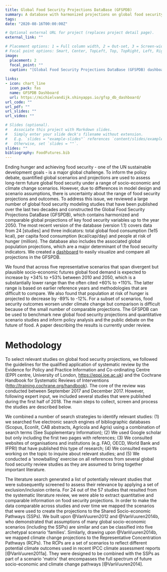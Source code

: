 ```yaml
---
title: Global Food Security Projections DataBase (GFSPDB)
summary: A database with harmonized projections on global food security indicators (global food consumption, per capita calorie consumption and people at risk of hunger) up to 2050.
tags: 
date: "2020-08-16T00:00:00Z"

# Optional external URL for project (replaces project detail page).
external_link: ""

# Placement options: 1 = Full column width, 2 = Out-set, 3 = Screen-width
# Focal point options: Smart, Center, TopLeft, Top, TopRight, Left, Right, BottomLeft, Bottom, BottomRight
image:
  placement: 2
  focal_point: ""
  caption: "[Global Food Security Projections DataBase (GFSPDB) dashboard](https://michielvandijk.shinyapps.io/gfsp_db_dashboard/)"
  
links:
- icon: chart_line
  icon_pack: fas
  name: GFSPDB Dashboard
  url: https://michielvandijk.shinyapps.io/gfsp_db_dashboard/
url_code: ""
url_pdf: ""
url_slides: ""
url_video: ""

# Slides (optional).
#   Associate this project with Markdown slides.
#   Simply enter your slide deck's filename without extension.
#   E.g. `slides = "example-slides"` references `content/slides/example-slides.md`.
#   Otherwise, set `slides = ""`.
slides: ""
bibliography: FoodFutures.bib
---
```


Ending hunger and achieving food security - one of the UN sustainable development goals - is a major global challenge. To inform the policy debate, quantified global scenarios and projections are used to assess long-term future global food security under a range of socio-economic and climate change scenarios. However, due to differences in model design and scenario assumptions, there is uncertainty about the range of food security projections and outcomes. To address this issue, we reviewed a large number of global food security modeling studies that have been published over the last two decades and constructed the Global Food Security Projections DataBase (GFSPDB), which contains harmonized and comparable global projections of key food security variables up to the year 2050. The most recent version of the database (version 1.1) covers data from 24 [studies] and three indicators: total global food consumption (1e15 kcal), per capita food consumption (kcal/cap/day) and people at risk of hunger (million). The database also includes the associated global population projections, which are a major determinant of the food security indicators. We created a [dashboard](https://michielvandijk.shinyapps.io/gfsp_db_dashboard/) to easily visualize and compare all projections in the GFSPDB.

<!-- 
TO DO
iframe - not used because it does not look nice
<iframe src="https://michielvandijk.shinyapps.io/gfsp_db_dashboard/" width="672" height="400px">

Add reference list. Can only be done via rmarkdown but does not seem to render via Hugo. Check if it renders for post, which it should and perhaps not for projects. 
 -->


We found that across five representative scenarios that span divergent but plausible socio-economic futures global food demand is expected to increase by +34% to +53% between 2010 and 2050, which is a substantially lower range than the often cited +60% to +110%. The latter range is based on earlier reference years and methodologies that are difficult to compare. We also found that population at risk of hunger is projected to decrease by -89% to -12%. For a subset of scenarios, food security outcomes worsen under climate change but comparison is difficult because of the small number of comparable projections. The GFSPDB can be used to benchmark new global food security projections and quantitative scenario studies and inform policy analysis and the public debate on the future of food. A paper describing the results is currently under review. 


# Methodology

To select relevant studies on global food security projections, we followed the guidelines for the qualified application of systematic review by the Evidence for Policy and Practice Information and Co-ordinating Centre (EPPI centre, University of London, https://eppi.ioe.ac.uk) and the Cochrane Handbook for Systematic Reviews of Interventions (http://training.cochrane.org/handbook). The core of the review was conducted between September 2017 and December 2017. However, following expert input, we included several studies that were published during the first half of 2018. The main steps to collect, screen and process the studies are described below. 

We combined a number of search strategies to identify relevant studies: (1) we searched five electronic search engines of bibliographic databases (Scopus, Econlit, CAB abstracts, Agricola and Agris) using a combination of search terms (See Supplementary Information); (2) We used Google scholar but only including the first two pages with references; (3) We consulted websites of organisations and institutions (e.g. FAO, OECD, World Bank and IFPRI) that have published this type of research; (4) We consulted experts working on the topic to inquire about relevant studies; and (5) We conducted a 'snowballing' exercise on all references from several global food security review studies as they are assumed to bring together important literature. 

The literature search generated a list of potentially relevant studies that were subsequently screened to assess their relevance by applying a set of exclusion/inclusion criteria. For 24 out of the 57 studies that resulted from the systematic literature review, we were able to extract quantitative and comparable information on food security projections. In order to make the data comparable across studies and over time we mapped the scenarios that were used to create the projections to the Shared Socio-economic Pathways (SSPs). We built upon @VanVuuren2012 and @VanVuuren2014b, who demonstrated that assumptions of many global socio-economic scenarios (including the SSPs) are similar and can be classified into five archetypal scenario 'families'. Similarly, drawing upon @VanVuuren2014b, we mapped climate change projections to the Representative Concentration Pathways (RCPs). The RCPs are a set of scenarios to reflect different potential climate outcomes used in recent IPCC climate assessment reports [@VanVuuren2011a]. They were designed to be combined with the SSPs as part of a scenario 'matrix' that encompasses the full spectrum of future socio-economic and climate change pathways [@VanVuuren2014]. 




